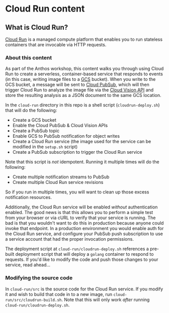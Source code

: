 
# Cloud Run content

## What is Cloud Run?
[Cloud Run](https://cloud.google.com/run/) is a managed compute platform that enables you to run stateless containers that are invocable via HTTP requests. 

### About this content
As part of the Anthos workshop, this content walks you through using Cloud Run to create a serverless, container-based service that responds to events (in this case, writing image files to a [GCS](https://cloud.google.com/storage/) bucket). When you write to the GCS bucket, a message will be sent to [Cloud PubSub](https://cloud.google.com/pubsub/), which will then trigger Cloud Run to analyze the image file via the [Cloud Vision API](https://cloud.google.com/vision/) and store the resulting analysis as a JSON document to the same GCS location. 

In the `cloud-run` directory in this repo is a shell script (`cloudrun-deploy.sh`) that will do the following:

- Create a GCS bucket
- Enable the Cloud PubSub & Cloud Vision APIs
- Create a PubSub topic 
- Enable GCS to PubSub notification for object writes
- Create a Cloud Run service (the image used for the service can be modified in the `setup.sh` script)
- Create a PubSub subscription to trigger the Cloud Run service

Note that this script is *not* idempotent. Running it multiple times will do the following:

- Create multiple notification streams to PubSub
- Create multiple Cloud Run service revisions

So if you run in multiple times, you will want to clean up those excess notification resources.

Additionally, the Cloud Run service will be enabled *without* authentication enabled. The good news is that this allows you to perform a simple test from your browser or via cURL to verify that your service is running. The bad is that you wouldn't want to do this in production because anyone could invoke that endpoint. In a production environment you would enable auth for the Cloud Run service, and configure your PubSub push subscription to use a service account that had the proper invocation permissions.

The deployment script at `cloud-run/cloudrun-deploy.sh` references a pre-built deployment script that will deploy a `golang` container to respond to requests. If you'd like to modify the code and push those changes to your service, read ahead...

### Modifying the source code

In `cloud-run/src` is the source code for the Cloud Run service. If you modify it and wish to build that code in to a new image, run `cloud-run/src/cloudrun-build.sh`. Note that this will only work *after* running `cloud-run/cloudrun-deploy.sh`.